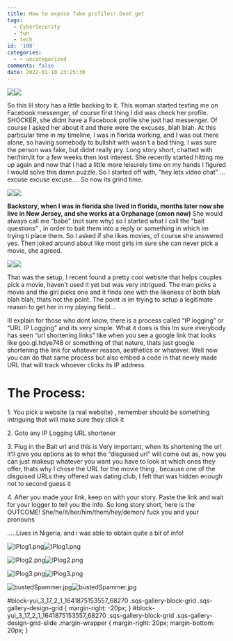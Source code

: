 ```yaml
---
title: How to expose fake profiles! Dont get
tags:
  - CyberSecurity
  - fun
  - tech
id: '108'
categories:
  - - uncategorized
comments: false
date: 2022-01-10 23:25:30
---
```


![](https://techdonecheap.files.wordpress.com/2023/04/ac9df-91523-screenshot2021-11-04at4.50.50pm.png)![](https://techdonecheap.files.wordpress.com/2023/04/ac9df-91523-screenshot2021-11-04at4.50.50pm.png)

So this lil story has a little backing to it. This woman started texting me on Facebook messenger, of course first thing I did was check her profile. SHOCKER, she didnt have a Facebook profile she just had messenger. Of course I asked her about it and there were the excuses, blah blah. At this particular time in my timeline, I was in florida working, and I was out there alone, so having somebody to bullshit with wasn’t a bad thing. I was sure the person was fake, but didnt really pry. Long story short, chatted with her/him/it for a few weeks then lost interest. She recently started hitting me up again and now that I had a little more leisurely time on my hands I figured I would solve this damn puzzle. So I started off with, “hey lets video chat” … excuse excuse excuse…. So now its grind time.

![](https://techdonecheap.files.wordpress.com/2023/04/6e807-79889-screenshot2022-01-10at11.03.59pm.png)![](https://techdonecheap.files.wordpress.com/2023/04/6e807-79889-screenshot2022-01-10at11.03.59pm.png)

**Backstory, when I was in florida she lived in florida, months later now she live in New Jersey, and she works at a Orphanage (cmon now)** She would always call me “babe” (not sure why) so I started what I call the “bait questions” , in order to bait them into a reply or something in which im trying ti place them. So I asked if she likes movies, of course she answered yes. Then joked around about like most girls im sure she can never pick a movie, she agreed.

![](https://techdonecheap.files.wordpress.com/2023/04/73210-62834-screenshot2022-01-10at11.01.16pm.png)![](https://techdonecheap.files.wordpress.com/2023/04/73210-62834-screenshot2022-01-10at11.01.16pm.png)

That was the setup, I recent found a pretty cool website that helps couples pick a movie, haven’t used it yet but was very intrigued. The man picks a movie and the girl picks one and it finds one with the likeness of both blah blah blah, thats not the point. The point is im trying to setup a legitimate reason to get her in my playing field…

Ill explain for those who dont know, there is a process called “IP logging” or “URL IP Logging” and its very simple. What it does is this Im sure everybody has seen “url shortening links” like when you see a google link that looks like goo.gl.hdye748 or something of that nature, thats just google shortening the link for whatever reason, aesthetics or whatever. Well now you can do that same process but also embed a code in that newly made URL that will track whoever clicks its IP address.

# **The Process:**

1\. You pick a website (a real website) , remember should be something intriguing that will make sure they click it

2\. Goto any IP Logging URL shortener

3\. Plug in the Bait url and this is Very important, when its shortening the url it’ll give you options as to what the “disguised url” will come out as, now you can just makeup whatever you want you have to look at which ones they offer, thats why I chose the URL for the movie thing , because one of the disguised URLs they offered was dating.club, I felt that was hidden enough not to second guess it

4\. After you made your link, keep on with your story. Paste the link and wait for your logger to tell you the info. So long story short, here is the OUTCOME! She/he/it/her/him/them/hey/demon/ fuck you and your pronouns

…..Lives in Nigeria, and i was able to obtain quite a bit of info!

 ![IPlog1.png](https://techdonecheap.files.wordpress.com/2023/04/2490f-91de3-iplog1.png)![IPlog1.png](https://techdonecheap.files.wordpress.com/2023/04/2490f-91de3-iplog1.png) 

 ![IPlog2.png](https://techdonecheap.files.wordpress.com/2023/04/e87a0-edec0-iplog2.png)![IPlog2.png](https://techdonecheap.files.wordpress.com/2023/04/e87a0-edec0-iplog2.png) 

 ![IPlog3.png](https://techdonecheap.files.wordpress.com/2023/04/04c03-199a2-iplog3.png)![IPlog3.png](https://techdonecheap.files.wordpress.com/2023/04/04c03-199a2-iplog3.png) 

 ![bustedSpammer.jpg](https://techdonecheap.files.wordpress.com/2023/04/9e900-17131-bustedspammer.jpg)![bustedSpammer.jpg](https://techdonecheap.files.wordpress.com/2023/04/9e900-17131-bustedspammer.jpg) 

#block-yui\_3\_17\_2\_1\_1641875153557\_68270 .sqs-gallery-block-grid .sqs-gallery-design-grid { margin-right: -20px; } #block-yui\_3\_17\_2\_1\_1641875153557\_68270 .sqs-gallery-block-grid .sqs-gallery-design-grid-slide .margin-wrapper { margin-right: 20px; margin-bottom: 20px; }